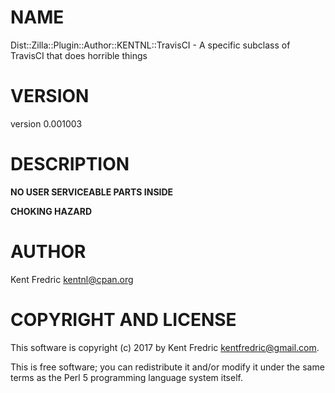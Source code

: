 # NAME

Dist::Zilla::Plugin::Author::KENTNL::TravisCI - A specific subclass of TravisCI that does horrible things

# VERSION

version 0.001003

# DESCRIPTION

**NO USER SERVICEABLE PARTS INSIDE**

**CHOKING HAZARD**

# AUTHOR

Kent Fredric <kentnl@cpan.org>

# COPYRIGHT AND LICENSE

This software is copyright (c) 2017 by Kent Fredric <kentfredric@gmail.com>.

This is free software; you can redistribute it and/or modify it under
the same terms as the Perl 5 programming language system itself.
